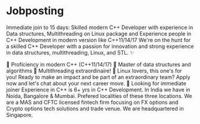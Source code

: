 # Jobposting
Immediate join to 15 days: Skilled modern C++ Developer with experience in Data structures, Multithreading on Linux package and Experience people in C++ Development in modern version like C++11/14/17
We're on the hunt for a skilled C++ Developer with a passion for innovation and strong experience in data structures, multithreading, Linux, and STL. ✨

🔹 Proficiency in modern C++ (C++11/14/17)
🔹 Master of data structures and algorithms
🔹 Multithreading extraordinaire!
🔹 Linux lovers, this one's for you!
Ready to make an impact and be part of an extraordinary team? Apply now and let's chat about your next career move. 🤝
Looking for immediate joiner 
Experience in C++ is 6+ yrs in C++ Development.
In India we have in Noida, Bangalore & Mumbai. Prefered localities of these three locations.
We are a MAS and CFTC licensed fintech firm focusing on FX options and Crypto options tech solutions and trade venue. We are headquartered in Singapore.
